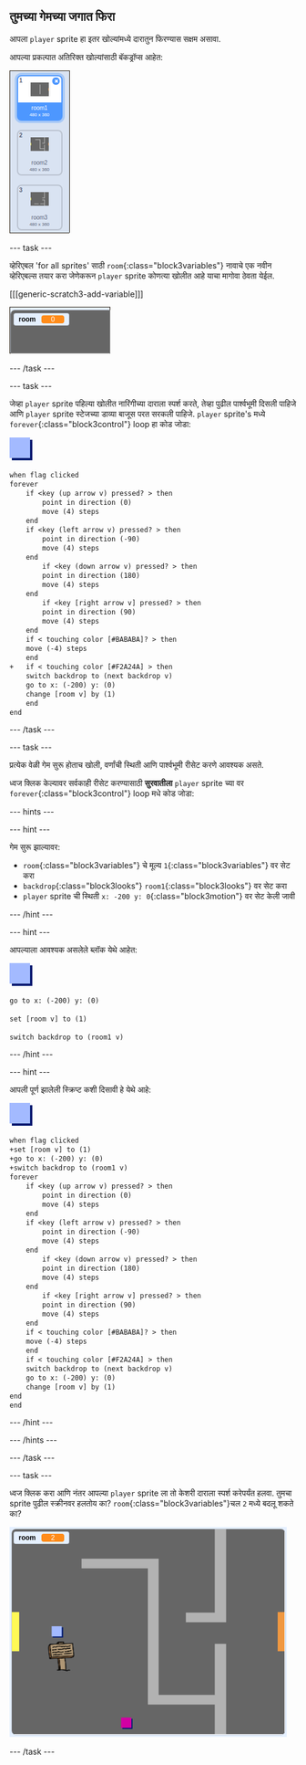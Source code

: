 ## तुमच्या गेमच्या जगात फिरा

आपला `player` sprite हा इतर खोल्यांमध्ये दारातुन फिरण्यास सक्षम असावा.

आपल्या प्रकल्पात अतिरिक्त खोल्यांसाठी बॅकड्रॉप्स आहेत:

![screenshot](images/world-backdrops.png)

\--- task \---

व्हेरिएबल 'for all sprites' साठी `room`{:class="block3variables"} नावाचे एक नवीन व्हेरिएबल्स तयार करा जेणेकरून `player` sprite कोणत्या खोलीत आहे याचा मागोवा ठेवता येईल.

[[[generic-scratch3-add-variable]]]

![screenshot](images/world-room.png)

\--- /task \---

\--- task \---

जेव्हा `player` sprite पहिल्या खोलीत नारिंगीच्या दाराला स्पर्श करते, तेव्हा पुढील पार्श्वभूमी दिसली पाहिजे आणि `player` sprite स्टेजच्या डाव्या बाजूस परत सरकली पाहिजे. `player` sprite's मध्ये `forever`{:class="block3control"} loop हा कोड जोडा:

![player](images/player.png)

```blocks3
when flag clicked
forever
    if <key (up arrow v) pressed? > then
        point in direction (0)
        move (4) steps
    end
    if <key (left arrow v) pressed? > then
        point in direction (-90)
        move (4) steps
    end
        if <key (down arrow v) pressed? > then
        point in direction (180)
        move (4) steps
    end
        if <key [right arrow v] pressed? > then
        point in direction (90)
        move (4) steps
    end
    if < touching color [#BABABA]? > then
    move (-4) steps
    end
+   if < touching color [#F2A24A] > then
    switch backdrop to (next backdrop v)
    go to x: (-200) y: (0)
    change [room v] by (1)
    end
end
```

\--- /task \---

\--- task \---

प्रत्येक वेळी गेम सुरू होताच खोली, वर्णांची स्थिती आणि पार्श्वभूमी रीसेट करणे आवश्यक असते.

ध्वज क्लिक केल्यावर सर्वकाही रीसेट करण्यासाठी **सुरवातीला** `player` sprite च्या वर `forever`{:class="block3control"} loop मधे कोड जोडा:

\--- hints \---

\--- hint \---

गेम सुरू झाल्यावर:

+ `room`{:class="block3variables"} चे मूल्य `1`{:class="block3variables"} वर सेट करा
+ `backdrop`{:class="block3looks"} `room1`{:class="block3looks"} वर सेट करा
+ `player` sprite ची स्थिती `x: -200 y: 0`{:class="block3motion"} वर सेट केली जावी

\--- /hint \---

\--- hint \---

आपल्याला आवश्यक असलेले ब्लॉक येथे आहेत:

![player](images/player.png)

```blocks3
go to x: (-200) y: (0)

set [room v] to (1)

switch backdrop to (room1 v)
```

\--- /hint \---

\--- hint \---

आपली पूर्ण झालेली स्क्रिप्ट कशी दिसावी हे येथे आहे:

![player](images/player.png)

```blocks3
when flag clicked
+set [room v] to (1)
+go to x: (-200) y: (0)
+switch backdrop to (room1 v)
forever
    if <key (up arrow v) pressed? > then
        point in direction (0)
        move (4) steps
    end
    if <key (left arrow v) pressed? > then
        point in direction (-90)
        move (4) steps
    end
        if <key (down arrow v) pressed? > then
        point in direction (180)
        move (4) steps
    end
        if <key [right arrow v] pressed? > then
        point in direction (90)
        move (4) steps
    end
    if < touching color [#BABABA]? > then
    move (-4) steps
    end
    if < touching color [#F2A24A] > then
    switch backdrop to (next backdrop v)
    go to x: (-200) y: (0)
    change [room v] by (1)
end
end
```

\--- /hint \---

\--- /hints \---

\--- /task \---

\--- task \---

ध्वज क्लिक करा आणि नंतर आपल्या `player` sprite ला तो केशरी दाराला स्पर्श करेपर्यंत हलवा. तुमचा sprite पुढील स्क्रीनवर हलतोय का? `room`{:class="block3variables"}चल `2` मध्ये बदलू शकते का?

![screenshot](images/world-room-test.png)

\--- /task \---